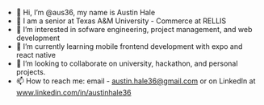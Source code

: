 - 👋 Hi, I’m @aus36, my name is Austin Hale
- 🏫 I am a senior at Texas A&M University - Commerce at RELLIS
- 👀 I’m interested in sofware engineering, project management, and web development
- 🌱 I’m currently learning mobile frontend development with expo and react native
- 💞️ I’m looking to collaborate on university, hackathon, and personal projects.
- 📫 How to reach me: email - austin.hale36@gmail.com or on LinkedIn at www.linkedin.com/in/austinhale36

<!---
aus36/aus36 is a ✨ special ✨ repository because its `README.md` (this file) appears on your GitHub profile.
You can click the Preview link to take a look at your changes.
--->
